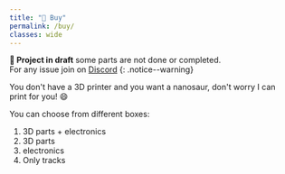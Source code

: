 ```yaml
---
title: "🛒 Buy"
permalink: /buy/
classes: wide
---
```


**:construction: Project in draft** some parts are not done or completed.<br/>For any issue join on [Discord](https://discord.gg/NSrC52P5mw)
{: .notice--warning}

You don't have a 3D printer and you want a nanosaur, don't worry I can print for you! :smile:

You can choose from different boxes:
1. 3D parts + electronics
2. 3D parts
3. electronics
4. Only tracks
